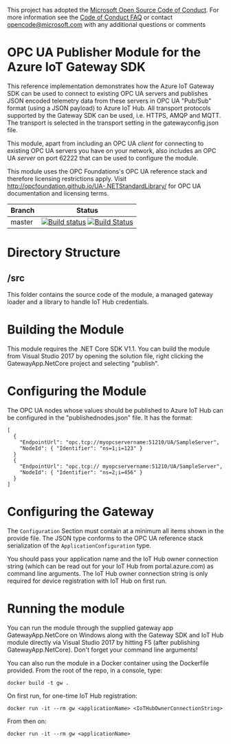 This project has adopted the [Microsoft Open Source Code of Conduct](https://opensource.microsoft.com/codeofconduct/). For more information see the [Code of Conduct FAQ](https://opensource.microsoft.com/codeofconduct/faq/) or contact [opencode@microsoft.com](mailto:opencode@microsoft.com) with any additional questions or comments

# OPC UA Publisher Module for the Azure IoT Gateway SDK
This reference implementation demonstrates how the Azure IoT Gateway SDK can be used to connect to existing OPC UA servers and publishes JSON encoded telemetry data from these servers in OPC UA "Pub/Sub" format (using a JSON payload) to Azure IoT Hub. All transport protocols supported by the Gateway SDK can be used, i.e. HTTPS, AMQP and MQTT. The transport is selected in the transport setting in the gatewayconfig.json file.

This module, apart from including an OPC UA *client* for connecting to existing OPC UA servers you have on your network, also includes an OPC UA *server* on port 62222 that can be used to configure the module.

This module uses the OPC Foundations's OPC UA reference stack and therefore licensing restrictions apply. Visit http://opcfoundation.github.io/UA-.NETStandardLibrary/ for OPC UA documentation and licensing terms.

|Branch|Status|
|------|-------------|
|master|[![Build status](https://ci.appveyor.com/api/projects/status/6t7ru6ow7t9uv74r/branch/master?svg=true)](https://ci.appveyor.com/project/marcschier/iot-gateway-opc-ua-r4ba5/branch/master) [![Build Status](https://travis-ci.org/Azure/iot-gateway-opc-ua.svg?branch=master)](https://travis-ci.org/Azure/iot-gateway-opc-ua)|

# Directory Structure

## /src
This folder contains the source code of the module, a managed gateway loader and a library to handle IoT Hub credentials.

# Building the Module

This module requires the .NET Core SDK V1.1. You can build the module from Visual Studio 2017 by opening the solution file, right clicking the GatewayApp.NetCore project and selecting "publish".

# Configuring the Module
The OPC UA nodes whose values should be published to Azure IoT Hub can be configured in the "publishednodes.json" file. It has the format:
```
[
  {
    "EndpointUrl": "opc.tcp://myopcservername:51210/UA/SampleServer",
    "NodeId": { "Identifier": "ns=1;i=123" }
  }
  {
    "EndpointUrl": "opc.tcp:// myopcservername:51210/UA/SampleServer",
    "NodeId": { "Identifier": "ns=2;i=456" }
  }
]
```

# Configuring the Gateway
The ```Configuration``` Section must contain at a minimum all items shown in the provide file. The JSON type conforms to the OPC UA reference stack serialization of the ```ApplicationConfiguration``` type.  

You should pass your application name and the IoT Hub owner connection string (which can be read out for your IoT Hub from portal.azure.com) as command line arguments. The IoT Hub owner connection string is only required for device registration with IoT Hub on first run.

# Running the module

You can run the module through the supplied gateway app GatewayApp.NetCore on Windows along with the Gateway SDK and IoT Hub module directly via Visual Studio 2017 by hitting F5 (after publishing GatewayApp.NetCore). Don't forget your command line arguments!

You can also run the module in a Docker container using the Dockerfile provided. From the root of the repo, in a console, type:

```docker build -t gw .```

On first run, for one-time IoT Hub registration:

```docker run -it --rm gw <applicationName> <IoTHubOwnerConnectionString>```

From then on:

```docker run -it --rm gw <applicationName>```

